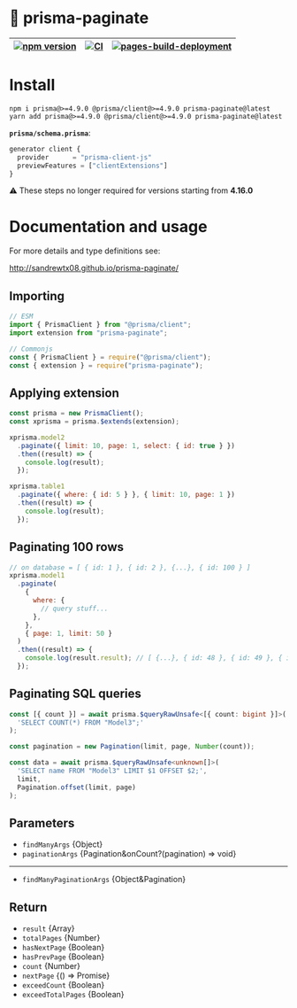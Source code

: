 # 📖 prisma-paginate

| [![npm version](https://badge.fury.io/js/prisma-paginate.svg)](https://badge.fury.io/js/prisma-paginate) | [![CI](https://github.com/sandrewTx08/prisma-paginate/actions/workflows/ci.yaml/badge.svg)](https://github.com/sandrewTx08/prisma-paginate/actions/workflows/ci.yaml) | [![pages-build-deployment](https://github.com/sandrewTx08/prisma-paginate/actions/workflows/pages/pages-build-deployment/badge.svg)](https://github.com/sandrewTx08/prisma-paginate/actions/workflows/pages/pages-build-deployment) |
| -------------------------------------------------------------------------------------------------------- | --------------------------------------------------------------------------------------------------------------------------------------------------------------------- | ----------------------------------------------------------------------------------------------------------------------------------------------------------------------------------------------------------------------------------- |

# Install

```shell
npm i prisma@>=4.9.0 @prisma/client@>=4.9.0 prisma-paginate@latest
yarn add prisma@>=4.9.0 @prisma/client@>=4.9.0 prisma-paginate@latest
```

**`prisma/schema.prisma`**:

```ts
generator client {
  provider      = "prisma-client-js"
  previewFeatures = ["clientExtensions"]
}
```

⚠️ These steps no longer required for versions starting from **4.16.0**

# Documentation and usage

For more details and type definitions see:

http://sandrewtx08.github.io/prisma-paginate/

## Importing

```js
// ESM
import { PrismaClient } from "@prisma/client";
import extension from "prisma-paginate";

// Commonjs
const { PrismaClient } = require("@prisma/client");
const { extension } = require("prisma-paginate");
```

## Applying extension

```js
const prisma = new PrismaClient();
const xprisma = prisma.$extends(extension);

xprisma.model2
  .paginate({ limit: 10, page: 1, select: { id: true } })
  .then((result) => {
    console.log(result);
  });

xprisma.table1
  .paginate({ where: { id: 5 } }, { limit: 10, page: 1 })
  .then((result) => {
    console.log(result);
  });
```

## Paginating 100 rows

```js
// on database = [ { id: 1 }, { id: 2 }, {...}, { id: 100 } ]
xprisma.model1
  .paginate(
    {
      where: {
        // query stuff...
      },
    },
    { page: 1, limit: 50 }
  )
  .then((result) => {
    console.log(result.result); // [ {...}, { id: 48 }, { id: 49 }, { id: 50 } ]
  });
```

## Paginating SQL queries

```ts
const [{ count }] = await prisma.$queryRawUnsafe<[{ count: bigint }]>(
  'SELECT COUNT(*) FROM "Model3";'
);

const pagination = new Pagination(limit, page, Number(count));
```

```ts
const data = await prisma.$queryRawUnsafe<unknown[]>(
  'SELECT name FROM "Model3" LIMIT $1 OFFSET $2;',
  limit,
  Pagination.offset(limit, page)
);
```

## Parameters

- `findManyArgs` {Object}
- `paginationArgs` {Pagination&onCount?(pagination) => void}

---

- `findManyPaginationArgs` {Object&Pagination}

## Return

- `result` {Array}
- `totalPages` {Number}
- `hasNextPage` {Boolean}
- `hasPrevPage` {Boolean}
- `count` {Number}
- `nextPage` {() => Promise}
- `exceedCount` {Boolean}
- `exceedTotalPages` {Boolean}
